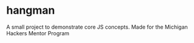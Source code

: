 # hangman
A small project to demonstrate core JS concepts. Made for the Michigan Hackers Mentor Program
